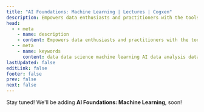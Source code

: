 ```yaml
---
title: "AI Foundations: Machine Learning | Lectures | Cogxen"
description: Empowers data enthusiasts and practitioners with the tools and knowledge to unlock the potential of data.
head:
  - - meta
    - name: description
    - content: Empowers data enthusiasts and practitioners with the tools and knowledge to unlock the potential of data.
  - - meta
    - name: keywords
      content: data data science machine learning AI data analysis data-driven data enthusiasts data practitioners
lastUpdated: false
editLink: false
footer: false
prev: false
next: false
---
```


<ImageCard 
  img_url="https://i.imgur.com/Xbdc6li.png" 
  alt="Vector Addition" 
/>

<div class="text-center">

Stay tuned! We'll be adding **AI Foundations: Machine Learning**, soon!

</div>
